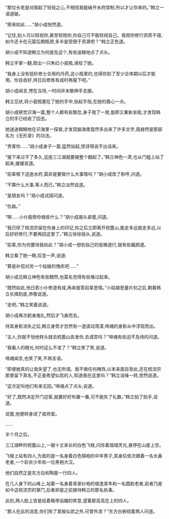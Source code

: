 
“那位长老是对我起了轻视之心,不相信我能破开水府禁制,所以才让你来的。”韩立一语道破。

“原来如此……”胡小成恍然道。

“记住,别人可以轻视你,甚至轻贱你,你自己可不能轻视自己。我观你修行资质不错,如今还卡在元婴后期瓶颈,多半是受限于资源吧？”韩立正色道。

胡小成不知道韩立为何提及这个,有些迷糊地点了点头。

韩立手掌一翻,取出一只朱红小瓷瓶,递给了她。

“我身上没有低阶修士合用的丹药,这小瓶里的,也得你到了至少合体期以后才能用。你且收好,待日后修炼有成时再服下吧。”

胡小成闻言,愣在当场,一时间并未敢伸手去接。

韩立见状,将小瓷瓶塞在了她的手中,抬起手指,在她的眉心一点。

胡小成顿觉识海一震,整个人都有些飘忽,身子晃了一晃,旋即又重新坐稳,才发现韩立的手已经收了回去。

她迷迷糊糊地在识海里一探查,才发现脑海里竟然多出来了许多文字,竟赫然是那部名为《无形录》的功法。

“贵客你……”胡小成身子一震,猛然站起,惊讶得说不出话来。

“接下来过不了多久,这座三江湖就要被整个翻起了。”韩立神色一肃,也从门槛上站了起来,缓缓说道。

“前辈租下这座水府,莫非是要做什么大事情吗？”胡小成改了称呼,问道。

“不算什么大事,等人而已。”韩立淡然说道。

“是朋友吗？”胡小成试探问道。

“仇敌。”

“啊……小仆能帮你做些什么？”胡小成眉头紧蹙,问道。

“我已除了梳流宗留在你身上的印记,你之后立即离开梳篦山,能走多远就走多远,以后好好修行,不要再回这里了。”韩立徐徐摇头,说道。

“前辈,你为何要待我如此？”胡小成一想到自己的低微道行,就有些赧颜道。

韩立看了她一眼,叹息一声,说道:

“算是补偿对另一个姑娘的愧疚吧……”

胡小成见韩立神色有些黯然,也莫名觉得有些难过起来。

“既然如此,他日若小仆修道有成,再来报答前辈恩情。”小姑娘思量片刻之后,朝着韩立长揖到底,恭敬说道。

“走吧。”韩立笑着说道。

胡小成再次躬身施礼,然后才飞身而去。

待其身影消失之后,韩立身旁才忽然有一道波动荡漾,啼魂的身影从中浮现而出。

“主人,你就不怕他转头就去梳篦山告发你,去请赏吗？”啼魂有些迫不及待的问道。

“我看人的眼光,何时这么不准了？”韩立笑了笑,说道。

啼魂闻言,也笑了笑,不再言语。

“即便她真的让我失望了,也无所谓。我不做任何掩饰,以本来面目至此,还在梳流宗那里留下真名,不正是希望仙宫的人,知道我在这里吗？”韩立话锋一转,悠然说道。

“这次定叫他们有来无回。”啼魂点了点头,说道。

“好了,既然决定开门迎客,就要好好布置一番,可不能失了礼数。”韩立拍了拍手,说道。

说罢,他便转身进了祖师堂。

……

半个月之后。

三江湖畔的梳篦山上,一艘十丈来长的白色飞梭,闪烁着熠熠灵光,悬停在山崖上空。

飞梭上站有四人,为首的是一名身着白色锦袍的中年男子,其身后依次跟着一名长鼻老者,一个彩衣少年和一位黑袍大汉。

他们自然正是东方白和陶基一行四人。

在几人身下的山峰上,站着一名身着青翠纱袍的俊逸青年和一名圆脸老者,前者乃是如今这梳流宗的掌门,后者却是之前接待韩立的那名执事。

此刻,两人脸上皆是挂着略带谄媚的笑意,望着那高高在上的四人。

“那人在此的消息,你们除了禀报仙宫之外,可曾外泄？”东方白俯视着两人问道。